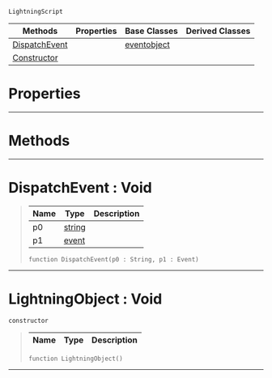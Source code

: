  `LightningScript`

|Methods|Properties|Base Classes|Derived Classes|
|---|---|---|---|
|[ DispatchEvent](https://github.com/PlasmaEngine/PlasmaDocs/tree/master/docs/C%2B%2B/code_reference/class_reference/lightningobject.markdown#dispatchevent-void)| |[eventobject](https://github.com/PlasmaEngine/PlasmaDocs/tree/master/docs/C%2B%2B/code_reference/class_reference/eventobject.markdown)| |
|[ Constructor](https://github.com/PlasmaEngine/PlasmaDocs/tree/master/docs/C%2B%2B/code_reference/class_reference/lightningobject.markdown#lightningobject-void)| | | |


 #  Properties


---  
 #  Methods


---  
 #  DispatchEvent : Void

> 
> |Name|Type|Description|
> |---|---|---|
> |p0|[string](https://github.com/PlasmaEngine/PlasmaDocs/tree/master/docs/C%2B%2B/code_reference/lightning_base_types/string.markdown)| |
> |p1|[event](https://github.com/PlasmaEngine/PlasmaDocs/tree/master/docs/C%2B%2B/code_reference/class_reference/event.markdown)| |
> ``` lang=cpp, name=Lightning
> function DispatchEvent(p0 : String, p1 : Event)
> ``` 


---  
 #  LightningObject : Void

 `constructor`

> 
> |Name|Type|Description|
> |---|---|---|
> ``` lang=cpp, name=Lightning
> function LightningObject()
> ``` 


---  
 

 